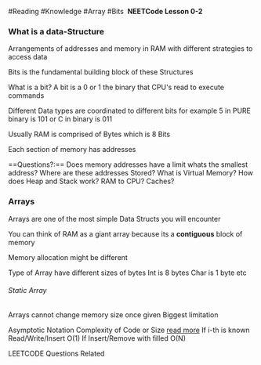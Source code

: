 #Reading #Knowledge #Array #Bits 
 **NEETCode Lesson 0-2**
### What is a data-Structure
Arrangements of addresses and memory in RAM with different strategies to access data 

Bits is  the fundamental building block of these Structures

What is a bit? A bit is a 0 or 1 the binary that CPU's read to execute commands

Different Data types are coordinated to different bits for example 5 in PURE binary is 101 or C in binary is 011

Usually RAM is comprised of Bytes which is 8 Bits

Each section of memory has addresses

==Questions?:==
Does memory addresses have a limit whats the smallest address? 
Where are these addresses Stored?
What is Virtual Memory?
How does Heap and Stack work?
RAM to CPU?
Caches? 

### Arrays 
Arrays are one of the most simple Data Structs you will encounter

You can think of RAM as a giant array because its a **contiguous** block of memory

Memory allocation might be different

Type of Array have different sizes of bytes
Int is 8 bytes
Char is 1 byte etc 

###### Static Array

Arrays cannot change memory size once given 
Biggest limitation 

Asymptotic Notation Complexity of Code or Size [read more](https://www.freecodecamp.org/news/big-o-notation-why-it-matters-and-why-it-doesnt-1674cfa8a23c/)
If i-th is known Read/Write/Insert O(1)
If Insert/Remove with filled O(N)

LEETCODE Questions Related













